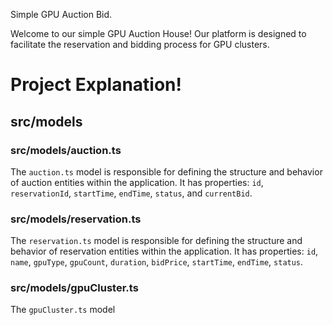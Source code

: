Simple GPU Auction Bid.

Welcome to our simple GPU Auction House! Our platform is designed to facilitate the reservation and bidding process for GPU clusters. 

# Project Explanation! 
## src/models 
### src/models/auction.ts
The `auction.ts` model is responsible for defining the structure and behavior of auction entities within the application. It has properties: `id`, `reservationId`, `startTime`, `endTime`, `status`, and `currentBid`. 

### src/models/reservation.ts
The `reservation.ts` model is responsible for defining the structure and behavior of reservation entities within the application. It has properties: `id`, `name`, `gpuType`, `gpuCount`, `duration`, `bidPrice`, `startTime`, `endTime`, `status`.

### src/models/gpuCluster.ts
The `gpuCluster.ts` model 

